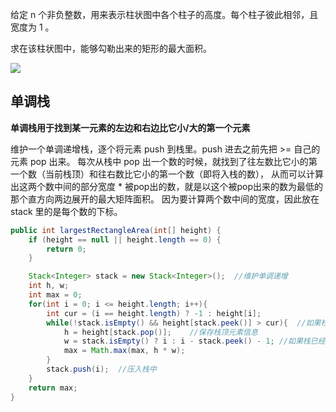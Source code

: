 给定 n 个非负整数，用来表示柱状图中各个柱子的高度。每个柱子彼此相邻，且宽度为 1 。

求在该柱状图中，能够勾勒出来的矩形的最大面积。

![](https://assets.leetcode-cn.com/aliyun-lc-upload/uploads/2018/10/12/histogram_area.png)

## 单调栈

**单调栈用于找到某一元素的左边和右边比它小/大的第一个元素**

维护一个单调递增栈，逐个将元素 push 到栈里。push 进去之前先把 >= 自己的元素 pop 出来。
每次从栈中 pop 出一个数的时候，就找到了往左数比它小的第一个数（当前栈顶）和往右数比它小的第一个数（即将入栈的数），
从而可以计算出这两个数中间的部分宽度 * 被pop出的数，就是以这个被pop出来的数为最低的那个直方向两边展开的最大矩阵面积。
因为要计算两个数中间的宽度，因此放在 stack 里的是每个数的下标。

```Java
public int largestRectangleArea(int[] height) {
    if (height == null || height.length == 0) {
        return 0;
    }

    Stack<Integer> stack = new Stack<Integer>();  //维护单调递增
    int h, w;
    int max = 0;
    for(int i = 0; i <= height.length; i++){
        int cur = (i == height.length) ? -1 : height[i];
        while(!stack.isEmpty() && height[stack.peek()] > cur){  //如果栈顶高度大于当前高度
            h = height[stack.pop()];    //保存栈顶元素信息
            w = stack.isEmpty() ? i : i - stack.peek() - 1; //如果栈已经为空，宽度为i，否则i-s.top()-1
            max = Math.max(max, h * w);
        }
        stack.push(i);  //压入栈中
    }
    return max;
}
```